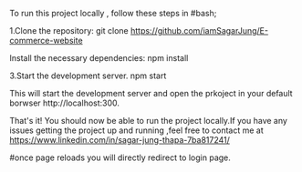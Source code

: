 To run this project locally , follow these steps in #bash;


1.Clone the repository: git clone https://github.com/iamSagarJung/E-commerce-website

Install the necessary dependencies:
npm install

3.Start the development server. npm start

This will start the development server and open the prkoject in your default borwser http://localhost:300.

That's it! You should now be able to run the project locally.If you have any issues getting the project up and running ,feel free to contact me at https://www.linkedin.com/in/sagar-jung-thapa-7ba817241/

#once page reloads you will directly redirect to  login page.